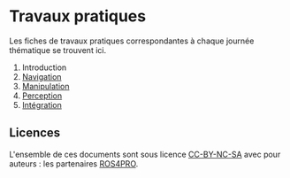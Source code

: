 # Travaux pratiques
Les fiches de travaux pratiques correspondantes à chaque journée thématique se trouvent ici.

1. Introduction
2. [Navigation](./2_NAVIGATION.md)
3. [Manipulation](./3_MANIPULATION.md)
4. [Perception](./4_PERCEPTION.md)
5. [Intégration](./5_INTEGRATION.md)

## Licences
L'ensemble de ces documents sont sous licence [CC-BY-NC-SA](https://creativecommons.org/licenses/by-nc-sa/3.0/fr/) avec pour auteurs : les partenaires [ROS4PRO](http://ros4.pro).

